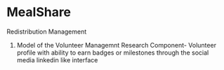 # MealShare

Redistribution Management

1. Model of the
   Volunteer Managemnt
   Research Component- Volunteer profile with ability to earn badges or milestones through the social media linkedin like interface
